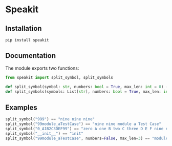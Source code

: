 # Speakit

## Installation
```
pip install speakit
```


## Documentation
The module exports two functions:

```python
from speakit import split_symbol, split_symbols

def split_symbol(symbol: str, numbers: bool = True, max_len: int = 0) -> str:
def split_symbols(symbols: List[str], numbers: bool = True, max_len: int = 0) -> List[str]:
```

## Examples
```python
split_symbol("999") == "nine nine nine"
split_symbol("99module_aTestCase") == "nine nine module a Test Case"
split_symbol("0_A1B2C3DEF99") == "zero A one B two C three D E F nine nine"
split_symbol("__init__") == "init"
split_symbol("99module_aTestCase", numbers=False, max_len=3) == "module a Test"
```
